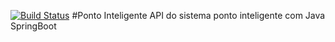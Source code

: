 [![Build Status](https://travis-ci.com/marcotuliomd/ponto-inteligente-api.svg?branch=master)](https://travis-ci.com/marcotuliomd/ponto-inteligente-api)
#Ponto Inteligente
API do sistema ponto inteligente com Java SpringBoot